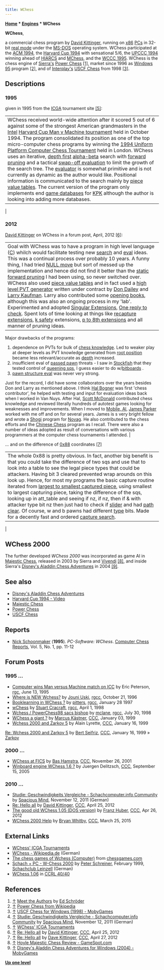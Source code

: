 ```yaml
---
title: WChess
---
```

**[Home](Home "Home") \* [Engines](Engines "Engines") \* WChess**


**WChess**,  

a commercial chess program by [David Kittinger](David_Kittinger "David Kittinger"), running on [x86](X86 "X86") [PCs](IBM_PC "IBM PC") in 32-bit [real mode](https://en.wikipedia.org/wiki/Real_mode) under the [MS-DOS](MS-DOS "MS-DOS") operating system. WChess participated at the [ACM 1994](ACM_1994 "ACM 1994"), the [Harvard Cup 1994](Harvard_Cup_1994 "Harvard Cup 1994") with sensational 5/6, the [UPCCC 1994](UPCCC_1994 "UPCCC 1994") winning ahead of [HIARCS](HIARCS "HIARCS") and [MChess](MChess "MChess"), and the [WCCC 1995](WCCC_1995 "WCCC 1995"). WChess is the chess engine of [Sierra's](Sierra "Sierra") [Power Chess](Power_Chess "Power Chess") <a id="cite-note-1" href="#cite-ref-1">[1]</a>, market since 1996 as [Windows 95](Windows "Windows") program <a id="cite-note-2" href="#cite-ref-2">[2]</a>, and of [Interplay's](index.php?title=Interplay&action=edit&redlink=1 "Interplay (page does not exist)") [USCF Chess](USCF_Chess "USCF Chess") from 1998 <a id="cite-note-3" href="#cite-ref-3">[3]</a>. 



## Descriptions


### 1995


given in 1995 from the [ICGA](ICGA "ICGA") tournament site <a id="cite-note-5" href="#cite-ref-5">[5]</a>:





|  |
| --- |
|  WChess received world-wide attention after it scored 5 out of 6 against some of the strongest American grandmasters in the [Intel](Intel "Intel") [Harvard Cup Man v Machine tournament](Harvard_Cup_1994 "Harvard Cup 1994") held in October 1994. The program consolidated its position as one of the top micro-computer chess programs by winning the [1994 Uniform Platform Computer Chess Tournament](UPCCC_1994 "UPCCC 1994") held in London. WChess uses an iterative, [depth first](Depth-First "Depth-First") [alpha-beta](Alpha-Beta "Alpha-Beta") search with [forward pruning](Pruning "Pruning") and a tactical [swap-off evaluation](Static_Exchange_Evaluation "Static Exchange Evaluation") to limit the growth of the search tree. The [evaluator](Evaluation "Evaluation") is somewhat primitive and is not currently as dynamic as the author would like. Positional information is communicated to the search mainly by [piece value tables](Piece-Square_Tables "Piece-Square Tables"). The current version of the program only implements end [game databases](Endgame_Tablebases "Endgame Tablebases") for [KPK](KPK "KPK") although the author is looking into adding more databases.
 |


### 2012


[David Kittinger](David_Kittinger "David Kittinger") on WChess in a forum post, April, 2012 <a id="cite-note-6" href="#cite-ref-6">[6]</a>:





|  |
| --- |
|  Goal with WChess was to have a program in high level language ([C](C "C")) whilch would facilitate testing new [search](Search "Search") and [eval](Evaluation "Evaluation") ideas. This was a continual process over probably 10 years. A funny thing, I had tried [NULL move](Null_Move_Pruning "Null Move Pruning") but sort of messed up the implementation and hence did not find it better than the [static forward pruning](Pruning "Pruning") I had been using, so never switched over. WChess also used [piece value tables](Piece-Square_Tables "Piece-Square Tables") and in fact used a [high level PVT generator](Oracle "Oracle") written under contract by [Don Dailey](Don_Dailey "Don Dailey") and [Larry Kaufman](Larry_Kaufman "Larry Kaufman"). Larry also contributed some [opening books](Opening_Book "Opening Book"), although this was also an ongoing process in my 'lab'. Experimented and adopted [Singular Extensions](Singular_Extensions "Singular Extensions"), [One reply to check](One_Reply_Extensions "One Reply Extensions"). Spent lots of time looking at things like [recapture extensions](Recapture_Extensions "Recapture Extensions"), [k safety](King_Safety "King Safety") extensions, [p to 8th extensions](Passed_Pawn_Extensions "Passed Pawn Extensions") and all manner of pruning ideas.
Major drawbacks of the programs:
1. dependence on PVTs for bulk of [chess knowledge](Knowledge "Knowledge"). Led to weaker play at deeper levels as PVT knowledge generated from [root position](Root "Root") became less relevant/accurate as [depth](Depth "Depth") increased.
2. insufficient eval of [passed pawn](Passed_Pawn "Passed Pawn") threats - I saw in [Stockfish](Stockfish "Stockfish") that they tested control of [queening sqs](Promotion_Square "Promotion Square"), I guess easier to do w/[bitboards](Bitboards "Bitboards") .
3. [pawn structure eval](Pawn_Structure "Pawn Structure") was never very strong.

Just for the record, I did have some collaborators over the years besides Don and Larry as mentioned above. I think [Hal Bogner](index.php?title=Harold_Bogner&action=edit&redlink=1 "Harold Bogner (page does not exist)") was first 'chess contributor', he helped with testing and input for evaluation ideas back when I worked in Van Nuys. After Hal, [Scott McDonald](Scott_McDonald "Scott McDonald") contributed chess knowledge and reviewed literally hundreds of autotest games looking for weaknesses and improvements. When I moved to [Mobile, Al](https://en.wikipedia.org/wiki/Mobile,_Alabama), [James Parker](index.php?title=James_Parker&action=edit&redlink=1 "James Parker (page does not exist)") worked with me off and on for several years. James is s very bright fellow and wrote a [Shogi](Shogi "Shogi") program for [Novag](Novag "Novag"). He also contributed to the chess efforts and the [Chinese Chess](Chinese_Chess "Chinese Chess") program as I recall. There were also a number of ideas adopted as result of conversations with various programmers at the computer chess tournaments I attended. 
 |


... and on the difference of [0x88](0x88 "0x88") coordinates <a id="cite-note-7" href="#cite-ref-7">[7]</a>





|  |
| --- |
|  The whole 0x88 is pretty obvious. In fact, another big benefit is that you could take the difference of two sqs and use that to look into a table to see the legal piece types that could be attackers. Having bit 3 cleared prevented wrap arounds on this look up. Hence, for most my programs the basic capture routine iterated from [largest to smallest captured piece](MVV-LVA "MVV-LVA"), using smallest to largest capturing piece, taking the difference of the sqs, looking up in att\_table and seeing if nz, if nz, then if & with attacker type bit nz then just had to check if [slider](Sliding_Pieces "Sliding Pieces") and had [path clear](Square_Attacked_By#By0x88Difference "Square Attacked By"). Of course, w and b pawns had different [type](Pieces#PieceTypeCoding "Pieces") bits. Made for a decently fast and ordered [capture search](Quiescence_Search "Quiescence Search").
 |






## WChess 2000


The further developed *WChess 2000* was incorporated as game AI in [Majestic Chess](Majestic_Chess "Majestic Chess"), released in 2003 by Sierra and [Vivendi](https://en.wikipedia.org/wiki/Vivendi) <a id="cite-note-8" href="#cite-ref-8">[8]</a>, and inside Sierra's [Disney's Aladdin Chess Adventures](Disney%27s_Aladdin_Chess_Adventures "Disney's Aladdin Chess Adventures") in 2004 <a id="cite-note-9" href="#cite-ref-9">[9]</a>. 



## See also


* [Disney's Aladdin Chess Adventures](Disney%27s_Aladdin_Chess_Adventures "Disney's Aladdin Chess Adventures")
* [Harvard Cup 1994 - Video](Harvard_Cup_1994#Video "Harvard Cup 1994")
* [Majestic Chess](Majestic_Chess "Majestic Chess")
* [Power Chess](Power_Chess "Power Chess")
* [USCF Chess](USCF_Chess "USCF Chess")


## Reports


* [Nick Schoonmaker](index.php?title=Nick_Schoonmaker&action=edit&redlink=1 "Nick Schoonmaker (page does not exist)") (**1995**). *PC-Software: WChess*. [Computer Chess Reports](Computer_Chess_Reports "Computer Chess Reports"), Vol. 5, No. 1, pp. 11-12


## Forum Posts


### 1995 ...


* [Computer wins Man versus Machine match on ICC](http://groups.google.com/group/rec.games.chess/browse_frm/thread/fcc9c6cf7802c43e) by Eric Peterson, [rgc](Computer_Chess_Forums "Computer Chess Forums"), June 13, 1995
* [Where is NEW Wchess?](http://groups.google.com/group/rec.games.chess.computer/browse_frm/thread/d5170401c6b1164d) by [Jouni Uski](Jouni_Uski "Jouni Uski"), [rgcc](Computer_Chess_Forums "Computer Chess Forums"), October 21, 1996
* [Booklearning in WChess ?](http://groups.google.com/group/rec.games.chess.computer/browse_frm/thread/24bcc7aadf7bfca6) by [pitters](Peter_Schreiner "Peter Schreiner"), [rgcc](Computer_Chess_Forums "Computer Chess Forums"), January 28 1997
* [wChess](http://groups.google.com/group/rec.games.chess.computer/browse_frm/thread/b1e7de8fd427f1b2) by [Stuart Cracraft](Stuart_Cracraft "Stuart Cracraft"), [rgcc](Computer_Chess_Forums "Computer Chess Forums"), April 1, 1998
* [Wchess / PowerChess98 sacs bishop](http://groups.google.com/group/rec.games.chess.computer/browse_frm/thread/b50bbed02dc06f60) by [mclane](index.php?title=Thorsten_Cucb&action=edit&redlink=1 "Thorsten Cucb (page does not exist)"), [rgcc](Computer_Chess_Forums "Computer Chess Forums"), July 30, 1998
* [WChess a giant ?](https://www.stmintz.com/ccc/index.php?id=38223) by [Marcus Kästner](Marcus_K%C3%A4stner "Marcus Kästner"), [CCC](CCC "CCC"), January 03, 1999
* [Wchess 2000 and Zarkov 5](https://www.stmintz.com/ccc/index.php?id=39629) by Alain Lyrette, [CCC](CCC "CCC"), January 16, 1999


 [Re: Wchess 2000 and Zarkov 5](https://www.stmintz.com/ccc/index.php?id=39662) by [Bert Seifriz](index.php?title=Berthold_Seifriz&action=edit&redlink=1 "Berthold Seifriz (page does not exist)"), [CCC](CCC "CCC"), January 16, 1999 » [Zarkov](Zarkov "Zarkov")
### 2000 ...


* [WChess at FICS](https://www.stmintz.com/ccc/index.php?id=198993) by [Bas Hamstra](Bas_Hamstra "Bas Hamstra"), [CCC](CCC "CCC"), November 26, 2001
* [Winboard engine WChess 1.6 ?](https://www.stmintz.com/ccc/index.php?id=449631) by Juergen Delitzsch, [CCC](CCC "CCC"), September 15, 2005


### 2010 ...


* [Studie: Geschwindigkeits Vergleiche - Schachcomputer.info Community](http://www.schachcomputer.info/forum/f10/geschwindigkeits-vergleiche-4059.html) by [Spacious Mind](The_Spacious_Mind "The Spacious Mind"), November 12, 2011 (German)
* [Re: Hello all](http://www.talkchess.com/forum/viewtopic.php?topic_view=threads&p=462584&t=43447) by [David Kittinger](David_Kittinger "David Kittinger"), [CCC](CCC "CCC"), April 25, 2012
* [The good old WChess 1.05 (DOS version)](http://www.talkchess.com/forum/viewtopic.php?t=43462) by [Franz Huber](index.php?title=Franz_Huber&action=edit&redlink=1 "Franz Huber (page does not exist)"), [CCC](CCC "CCC"), Apr 26, 2012
* [WChess 2000 Help](http://www.talkchess.com/forum/viewtopic.php?t=55775) by [Bryan Whitby](index.php?title=Bryan_Whitby&action=edit&redlink=1 "Bryan Whitby (page does not exist)"), [CCC](CCC "CCC"), March 25, 2015


## External Links


* [WChess' ICGA Tournaments](https://www.game-ai-forum.org/icga-tournaments/program.php?id=184)
* [WChess - Wikipedia.de](https://de.wikipedia.org/wiki/WChess) (German)
* [The chess games of Wchess (Computer)](http://www.chessgames.com/perl/chessplayer?pid=79434) from [chessgames.com](http://www.chessgames.com/index.html)
* [Schach + PC - W-Chess 2000](http://scleinzell.schachvereine.de/p_spielprogramme/wchess2000.shtml) by [Peter Schreiner](Peter_Schreiner "Peter Schreiner"), February 1999, [Schachclub Leinzell](http://scleinzell.schachvereine.de/home/news.shtml) (German)
* [WChess 1.06](http://www.computerchess.org.uk/ccrl/4040/cgi/engine_details.cgi?print=Details&eng=WChess%201.06#WChess_1_06) in [CCRL 40/40](CCRL "CCRL")


## References


1. <a id="cite-ref-1" href="#cite-note-1">↑</a> [Meet the Authors](http://www.rebel.nl/authors.htm) by [Ed Schröder](Ed_Schroder "Ed Schroder")
2. <a id="cite-ref-2" href="#cite-note-2">↑</a> [Power Chess from Wikipedia](https://en.wikipedia.org/wiki/Power_Chess)
3. <a id="cite-ref-3" href="#cite-note-3">↑</a> [USCF Chess for Windows (1998) - MobyGames](http://www.mobygames.com/game/uscf-chess)
4. <a id="cite-ref-4" href="#cite-note-4">↑</a> [Studie: Geschwindigkeits Vergleiche - Schachcomputer.info Community](http://www.schachcomputer.info/forum/f10/geschwindigkeits-vergleiche-4059.html) by [Spacious Mind](The_Spacious_Mind "The Spacious Mind"), November 12, 2011 (German)
5. <a id="cite-ref-5" href="#cite-note-5">↑</a> [WChess' ICGA Tournaments](https://www.game-ai-forum.org/icga-tournaments/program.php?id=184)
6. <a id="cite-ref-6" href="#cite-note-6">↑</a> [Re: Hello all](http://www.talkchess.com/forum/viewtopic.php?topic_view=threads&p=462584&t=43447) by [David Kittinger](David_Kittinger "David Kittinger"), [CCC](CCC "CCC"), April 25, 2012
7. <a id="cite-ref-7" href="#cite-note-7">↑</a> [Re: Hello all](http://www.talkchess.com/forum/viewtopic.php?topic_view=threads&p=462734&t=43447) by [Dave Kittinger](David_Kittinger "David Kittinger"), [CCC](CCC "CCC"), April 27, 2012
8. <a id="cite-ref-8" href="#cite-note-8">↑</a> [Hoyle Majestic Chess Review - GameSpot.com](http://www.gamespot.com/hoyle-majestic-chess/reviews/hoyle-majestic-chess-review-6074888/)
9. <a id="cite-ref-9" href="#cite-note-9">↑</a> [Disney's Aladdin Chess Adventures for Windows (2004) - MobyGames](http://www.mobygames.com/game/disneys-aladdin-chess-adventures)

**[Up one level](Engines "Engines")**







 
